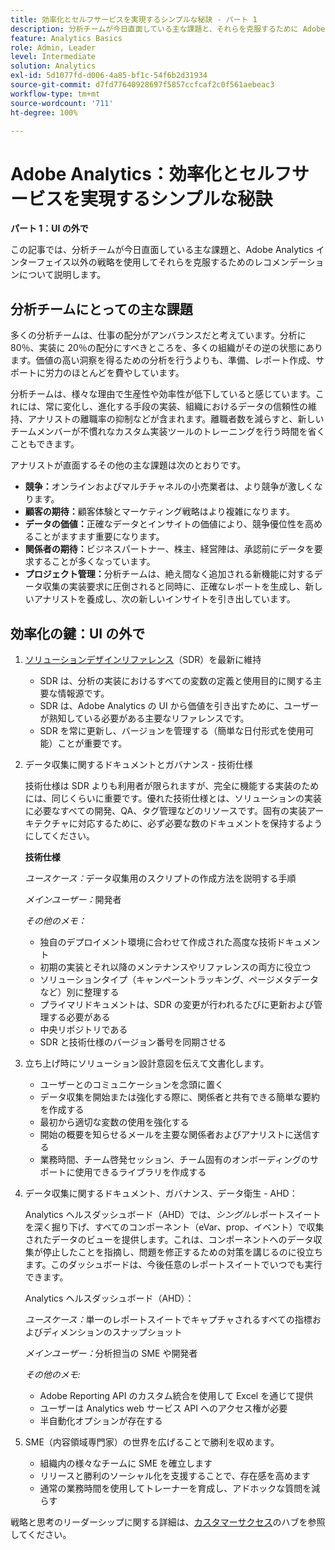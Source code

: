 ```yaml
---
title: 効率化とセルフサービスを実現するシンプルな秘訣 - パート 1
description: 分析チームが今日直面している主な課題と、それらを克服するために Adobe Analytics UI 以外の戦略を使用したレコメンデーションについて説明します。
feature: Analytics Basics
role: Admin, Leader
level: Intermediate
solution: Analytics
exl-id: 5d1077fd-d006-4a85-bf1c-54f6b2d31934
source-git-commit: d7fd77640928697f5857ccfcaf2c0f561aebeac3
workflow-type: tm+mt
source-wordcount: '711'
ht-degree: 100%

---
```


# Adobe Analytics：効率化とセルフサービスを実現するシンプルな秘訣

**パート 1：UI の外で**

この記事では、分析チームが今日直面している主な課題と、Adobe Analytics インターフェイス以外の戦略を使用してそれらを克服するためのレコメンデーションについて説明します。

## 分析チームにとっての主な課題

多くの分析チームは、仕事の配分がアンバランスだと考えています。分析に 80％、実装に 20％の配分にすべきところを、多くの組織がその逆の状態にあります。価値の高い洞察を得るための分析を行うよりも、準備、レポート作成、サポートに労力のほとんどを費やしています。

分析チームは、様々な理由で生産性や効率性が低下していると感じています。これには、常に変化し、進化する手段の実装、組織におけるデータの信頼性の維持、アナリストの離職率の抑制などが含まれます。離職者数を減らすと、新しいチームメンバーが不慣れなカスタム実装ツールのトレーニングを行う時間を省くこともできます。

アナリストが直面するその他の主な課題は次のとおりです。

* **競争：**&#x200B;オンラインおよびマルチチャネルの小売業者は、より競争が激しくなります。
* **顧客の期待：**&#x200B;顧客体験とマーケティング戦略はより複雑になります。
* **データの価値：**&#x200B;正確なデータとインサイトの価値により、競争優位性を高めることがますます重要になります。
* **関係者の期待：**&#x200B;ビジネスパートナー、株主、経営陣は、承認前にデータを要求することが多くなっています。
* **プロジェクト管理：**&#x200B;分析チームは、絶え間なく追加される新機能に対するデータ収集の実装要求に圧倒されると同時に、正確なレポートを生成し、新しいアナリストを養成し、次の新しいインサイトを引き出しています。

## 効率化の鍵：UI の外で

1. [ソリューションデザインリファレンス](/help/implementation/implementation-basics/creating-and-maintaining-an-sdr.md)（SDR）を最新に維持

   * SDR は、分析の実装におけるすべての変数の定義と使用目的に関する主要な情報源です。
   * SDR は、Adobe Analytics の UI から価値を引き出すために、ユーザーが熟知している必要がある主要なリファレンスです。
   * SDR を常に更新し、バージョンを管理する（簡単な日付形式を使用可能）ことが重要です。

1. データ収集に関するドキュメントとガバナンス - 技術仕様

   技術仕様は SDR よりも利用者が限られますが、完全に機能する実装のためには、同じくらいに重要です。優れた技術仕様とは、ソリューションの実装に必要なすべての開発、QA、タグ管理などのリソースです。固有の実装アーキテクチャに対応するために、必ず必要な数のドキュメントを保持するようにしてください。

   **技術仕様**

   _ユースケース：_&#x200B;データ収集用のスクリプトの作成方法を説明する手順

   _メインユーザー：_&#x200B;開発者

   _その他のメモ：_

   * 独自のデプロイメント環境に合わせて作成された高度な技術ドキュメント
   * 初期の実装とそれ以降のメンテナンスやリファレンスの両方に役立つ
   * ソリューションタイプ（キャンペーントラッキング、ページメタデータなど）別に整理する
   * プライマリドキュメントは、SDR の変更が行われるたびに更新および管理する必要がある
   * 中央リポジトリである
   * SDR と技術仕様のバージョン番号を同期させる

1. 立ち上げ時にソリューション設計意図を伝えて文書化します。

   * ユーザーとのコミュニケーションを念頭に置く
   * データ収集を開始または強化する際に、関係者と共有できる簡単な要約を作成する
   * 最初から適切な変数の使用を強化する
   * 開始の概要を知らせるメールを主要な関係者およびアナリストに送信する
   * 業務時間、チーム啓発セッション、チーム固有のオンボーディングのサポートに使用できるライブラリを作成する

1. データ収集に関するドキュメント、ガバナンス、データ衛生 - AHD：

   Analytics ヘルスダッシュボード（AHD）では、_シングル_&#x200B;レポートスイートを深く掘り下げ、すべてのコンポーネント（eVar、prop、イベント）で収集されたデータのビューを提供します。これは、コンポーネントへのデータ収集が停止したことを指摘し、問題を修正するための対策を講じるのに役立ちます。このダッシュボードは、今後任意のレポートスイートでいつでも実行できます。

   Analytics ヘルスダッシュボード（AHD）：

   _ユースケース：_&#x200B;単一のレポートスイートでキャプチャされるすべての指標およびディメンションのスナップショット

   _メインユーザー：_&#x200B;分析担当の SME や開発者

   _その他のメモ:_
   * Adobe Reporting API のカスタム統合を使用して Excel を通じて提供
   * ユーザーは Analytics web サービス API へのアクセス権が必要
   * 半自動化オプションが存在する

1. SME（内容領域専門家）の世界を広げることで勝利を収めます。

   * 組織内の様々なチームに SME を確立します
   * リリースと勝利のソーシャル化を支援することで、存在感を高めます
   * 通常の業務時間を使用してトレーナーを育成し、アドホックな質問を減らす

戦略と思考のリーダーシップに関する詳細は、[カスタマーサクセス](https://experienceleague.adobe.com/docs/customer-success/customer-success/overview.html?lang=ja)のハブを参照してください。